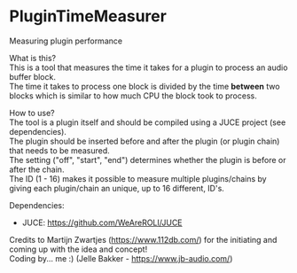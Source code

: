 # PluginTimeMeasurer
Measuring plugin performance

What is this?  
This is a tool that measures the time it takes for a plugin to process an audio buffer block.  
The time it takes to process one block is divided by the time **between** two blocks which is similar to how much CPU the block took to process.

How to use?  
The tool is a plugin itself and should be compiled using a JUCE project (see dependencies).  
The plugin should be inserted before and after the plugin (or plugin chain) that needs to be measured.  
The setting ("off", "start", "end") determines whether the plugin is before or after the chain.  
The ID (1 - 16) makes it possible to measure multiple plugins/chains by giving each plugin/chain an unique, up to 16 different, ID's.  

Dependencies:
- JUCE: https://github.com/WeAreROLI/JUCE

Credits to Martijn Zwartjes (https://www.112db.com/) for the initiating and coming up with the idea and concept!  
Coding by... me :) (Jelle Bakker - https://www.jb-audio.com/)  
